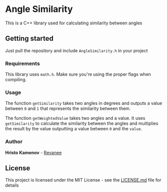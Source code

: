 # Angle Similarity

This is a C++ library used for calculating similarity between angles

## Getting started

Just pull the repository and include `AngleSimilarity.h` in your project

### Requirements

This library uses `math.h`. Make sure you're using the proper flags when compiling.

### Usage

The function `getSimilarity` takes two angles in degrees and outputs a
value between `0` and `1` that represents the similarity between them.

The function `getWeightedValue` takes two angles and a value. It uses
`getSimilarity` to calculate the similarity between the angles and multiplies
the result by the value outputting a value between `0` and the `value`.

### Author

**Hristo Kamenov** - [Revanee](https://github.com/Revanee)

## License

This project is licensed under the MIT License - see the [LICENSE.md](LICENSE.md) file for details
